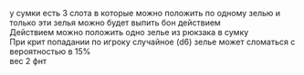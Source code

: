 у сумки есть 3 слота в которые можно положить по одному зелью и только эти зелья можно будет выпить бон действием  
Действием можно положить одно зелье из рюкзака в сумку  
При крит попадании по игроку случайное (d6) зелье может сломаться с вероятностью в 15%  
вес 2 фнт  